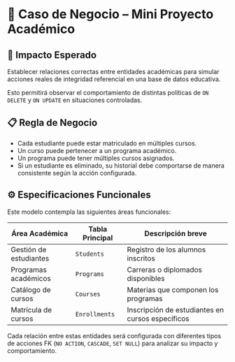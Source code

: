 # 🧠 Caso de Negocio – Mini Proyecto Académico

## 🎯 Impacto Esperado
Establecer relaciones correctas entre entidades académicas para simular acciones reales de integridad referencial en una base de datos educativa.

Esto permitirá observar el comportamiento de distintas políticas de `ON DELETE` y `ON UPDATE` en situaciones controladas.

## 📋 Regla de Negocio
- Cada estudiante puede estar matriculado en múltiples cursos.
- Un curso puede pertenecer a un programa académico.
- Un programa puede tener múltiples cursos asignados.
- Si un estudiante es eliminado, su historial debe comportarse de manera consistente según la acción configurada.

## ⚙️ Especificaciones Funcionales
Este modelo contempla las siguientes áreas funcionales:

| Área Académica         | Tabla Principal      | Descripción breve                                  |
|------------------------|----------------------|----------------------------------------------------|
| Gestión de estudiantes | `Students`           | Registro de los alumnos inscritos                  |
| Programas académicos   | `Programs`           | Carreras o diplomados disponibles                  |
| Catálogo de cursos     | `Courses`            | Materias que componen los programas                |
| Matrícula de cursos    | `Enrollments`        | Inscripción de estudiantes en cursos específicos   |

Cada relación entre estas entidades será configurada con diferentes tipos de acciones FK (`NO ACTION`, `CASCADE`, `SET NULL`) para analizar su impacto y comportamiento.
